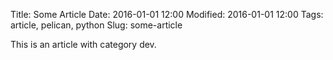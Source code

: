 Title: Some Article
Date: 2016-01-01 12:00
Modified: 2016-01-01 12:00
Tags: article, pelican, python
Slug: some-article

This is an article with category dev.